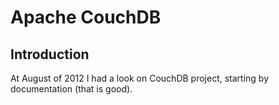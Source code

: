 Apache CouchDB
=============================

Introduction
------------

At August of 2012 I had a look on CouchDB project, starting by documentation (that is good).